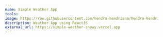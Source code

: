 ```yaml
---
name: Simple Weather App
tools: 
image: https://raw.githubusercontent.com/hendra-hendriana/hendra-hendriana.github.io/main/images/Project2.png
description: Weather App using ReactJS
external_url: https://simple-weather-snowy.vercel.app
---
```

